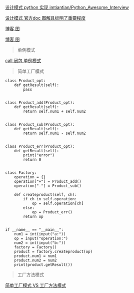 [设计模式 python 实现 imtiantian/Python_Awesome_Interview](https://github.com/imtiantian/Python_Awesome_Interview/tree/master/python%E8%AE%BE%E8%AE%A1%E6%A8%A1%E5%BC%8F)

[ 设计模式 官方doc 图解且标明了重要程度](https://design-patterns.readthedocs.io/zh_CN/latest/index.html)

[ 博客 图](https://blog.csdn.net/LoveLion/article/details/17517213)

[博客 图 ](https://www.cnblogs.com/Liqiongyu/p/5916710.html)

> 单例模式

[call 闭包 单例模式](https://www.jianshu.com/p/e1d95c4e1697?utm_source=oschina-app)

> 简单工厂模式

```py3
class Product_opt:
    def getResult(self):
        pass


class Product_add(Product_opt):
    def getResult(self):
        return self.num1 + self.num2


class Product_sub(Product_opt):
    def getResult(self):
        return self.num1 - self.num2


class Product_err(Product_opt):
    def getResult(self):
        print("error")
        return 0


class Factory:
    operation = {}
    operation["+"] = Product_add()
    operation["-"] = Product_sub()

    def createproduct(self, ch):
        if ch in self.operation:
            op = self.operation[ch]
        else:
            op = Product_err()
        return op


if __name__ == "__main__":
    num1 = int(input("a:"))
    op = input("operation:")
    num2 = int(input("b:"))
    factory = Factory()
    product = factory.createproduct(op)
    product.num1 = num1
    product.num2 = num2
    print(product.getResult())
```

> 工厂方法模式

[简单工厂模式 VS 工厂方法模式](https://www.cnblogs.com/Xjng/p/3879064.html)
